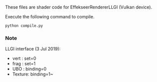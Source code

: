 
These files are shader code for EffekseerRendererLLGI (Vulkan device).

Execute the following command to compile.

```
python compile.py
```

### Note
LLGI interface (3 Jul 2019):

- vert : set=0
- frag : set=1
- UBO : binding=0
- Texture: binding=1~

